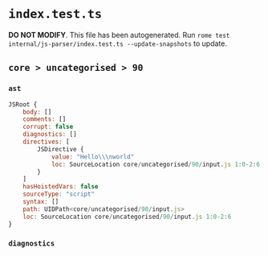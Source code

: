# `index.test.ts`

**DO NOT MODIFY**. This file has been autogenerated. Run `rome test internal/js-parser/index.test.ts --update-snapshots` to update.

## `core > uncategorised > 90`

### `ast`

```javascript
JSRoot {
	body: []
	comments: []
	corrupt: false
	diagnostics: []
	directives: [
		JSDirective {
			value: "Hello\\\nworld"
			loc: SourceLocation core/uncategorised/90/input.js 1:0-2:6
		}
	]
	hasHoistedVars: false
	sourceType: "script"
	syntax: []
	path: UIDPath<core/uncategorised/90/input.js>
	loc: SourceLocation core/uncategorised/90/input.js 1:0-2:6
}
```

### `diagnostics`

```

```
